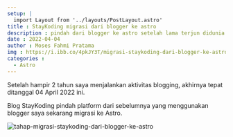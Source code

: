 ```yaml
---
setup: |
  import Layout from '../layouts/PostLayout.astro'
title : StayKoding migrasi dari blogger ke astro
description : pindah dari blogger ke astro setelah lama terjun didunia blogging.
date : 2022-04-04
author : Moses Fahmi Pratama
img : https://i.ibb.co/4pkJY3T/migrasi-staykoding-dari-blogger-ke-astro.webp
categories : 
  - Astro
---
```


Setelah hampir 2 tahun saya menjalankan aktivitas blogging, akhirnya tepat ditanggal 04 April 2022 ini.

Blog StayKoding pindah platform dari sebelumnya yang menggunakan blogger saya sekarang migrasi ke Astro.

![tahap-migrasi-staykoding-dari-blogger-ke-astro](https://i.ibb.co/x5Z89Fg/tahap-migrasi-staykoding-dari-blogger-ke-astro.webp)